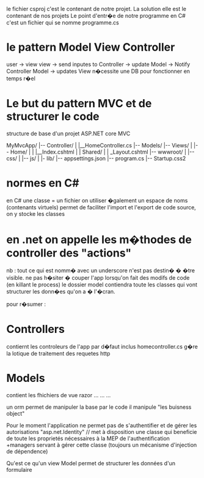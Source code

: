 le fichier csproj c'est le contenant de notre projet. 
La solution elle est le contenant de nos projets
Le point d'entr�e de notre programme en C# c'est un fichier qui se nomme programme.cs

# le pattern Model View Controller

user -> view
view -> send inputes to Controller -> update Model -> Notify Controller
Model -> updates View
n�cessite une DB pour fonctionner en temps r�el

# Le but du pattern MVC et de structurer le code

structure de base d'un projet ASP.NET core MVC

MyMvcApp/
|-- Controller/
|  |__HomeController.cs
|-- Models/
|-- Views/
|  |-- Home/
|  |   |__Index.cshtml
|  | Shared/
|   | _Layout.cshtml
|-- wwwroot/
|  |-- css/
|  |-- js/
|  |- lib/
|-- appsettings.json
|-- program.cs
|-- Startup.css2

# normes en C#

en C# une classe = un fichier
on utiliser �galement un espace de noms (contenants virtuels)
permet de faciliter l'import et l'export de code source, on y stocke les  classes

# en .net on appelle les m�thodes de controller des "actions"

nb : tout ce qui est nomm� avec un underscore n'est pas destin� � �tre visible.
ne pas h�siter � couper l'app lorsqu'on fait des modifs de code (en killant le process)
le dossier model contiendra toute les classes qui vont structurer les donn�es qu'on a � l'�cran.

pour r�sumer : 

# Controllers
contiernt les controleurs de l'app 
par d�faut inclus homecontroller.cs
g�re la lotique de traitement des requetes http
# Models
contient les fhichiers de vue razor
...
...
...


un orm permet de manipuler la base par le code
il manipule "les buisness object"
 
Pour le moment l'application ne permet pas de s'authentifier et de gérer les autorisations
"asp.net.Identity" // met à disposition une classe qui beneficie de toute les proprietés nécessaires à la MEP de l'authentification +managers servant à gérer cette classe (toujours un mécanisme d'injection de dépendence)

Qu'est ce qu'un view Model
permet de structurer les données d'un formulaire